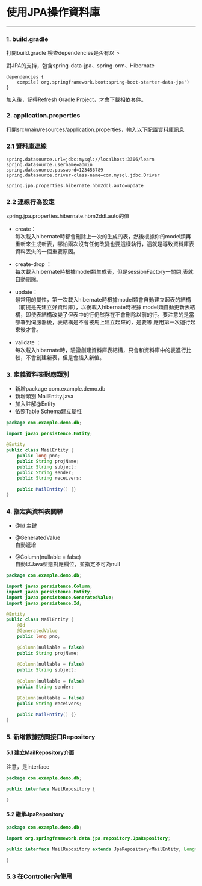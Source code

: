 # 使用JPA操作資料庫

---

### 1. build.gradle

打開build.gradle 檢查dependencies是否有以下

對JPA的支持，包含spring-data-jpa、spring-orm、Hibernate

```
dependencies {
    compile('org.springframework.boot:spring-boot-starter-data-jpa')
}
```

加入後，記得Refresh Gradle Project，才會下載相依套件。

### 2. application.properties

打開src/main/resources/application.properties，輸入以下配置資料庫訊息

### 2.1 資料庫連線

```
spring.datasource.url=jdbc:mysql://localhost:3306/learn
spring.datasource.username=admin
spring.datasource.password=123456789
spring.datasource.driver-class-name=com.mysql.jdbc.Driver

spring.jpa.properties.hibernate.hbm2ddl.auto=update
```

### 2.2 連線行為設定

spring.jpa.properties.hibernate.hbm2ddl.auto的值

* create：  
  每次載入hibernate時都會刪除上一次的生成的表，然後根據你的model類再重新來生成新表，哪怕兩次沒有任何改變也要這樣執行，這就是導致資料庫表資料丟失的一個重要原因。

* create-drop ：  
  每次載入hibernate時根據model類生成表，但是sessionFactory一關閉,表就自動刪除。

* update：  
  最常用的屬性，第一次載入hibernate時根據model類會自動建立起表的結構（前提是先建立好資料庫），以後載入hibernate時根據 model類自動更新表結構，即使表結構改變了但表中的行仍然存在不會刪除以前的行。要注意的是當部署到伺服器後，表結構是不會被馬上建立起來的，是要等 應用第一次運行起來後才會。

* validate ：  
  每次載入hibernate時，驗證創建資料庫表結構，只會和資料庫中的表進行比較，不會創建新表，但是會插入新值。

### 3. 定義資料表對應類別

* 新增package com.example.demo.db
* 新增類別 MailEntity.java
* 加入註解@Entity
* 依照Table Schema建立屬性

```java
package com.example.demo.db;

import javax.persistence.Entity;

@Entity
public class MailEntity {
    public long pno;
    public String projName;
    public String subject;
    public String sender;
    public String receivers;
    
    public MailEntity() {}
}
```

### 4. 指定與資料表關聯

* @Id
  主鍵

* @GeneratedValue  
  自動遞增

* @Column\(nullable = false\)  
  自動以Java型態對應欄位，並指定不可為null

```java
package com.example.demo.db;

import javax.persistence.Column;
import javax.persistence.Entity;
import javax.persistence.GeneratedValue;
import javax.persistence.Id;

@Entity
public class MailEntity {
    @Id
    @GeneratedValue
    public long pno;
	
    @Column(nullable = false)
    public String projName;
	
    @Column(nullable = false)
    public String subject;
	
    @Column(nullable = false)
    public String sender;
	
    @Column(nullable = false)
    public String receivers;
	
    public MailEntity() {}
}
```

### 5. **新增數據訪問接口Repository**

#### 5.1 建立MailRepository介面

注意，是interface

```java
package com.example.demo.db;

public interface MailRepository {

}
```

#### 5.2 繼承JpaRepository

```java
package com.example.demo.db;

import org.springframework.data.jpa.repository.JpaRepository;

public interface MailRepository extends JpaRepository<MailEntity, Long> {

}
```

### 5.3 在Controller內使用





